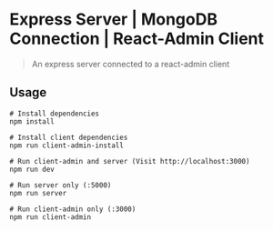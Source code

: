 # Express Server | MongoDB Connection | React-Admin Client

> An express server connected to a react-admin client

## Usage

```
# Install dependencies
npm install

# Install client dependencies
npm run client-admin-install

# Run client-admin and server (Visit http://localhost:3000)
npm run dev

# Run server only (:5000)
npm run server

# Run client-admin only (:3000)
npm run client-admin
```
